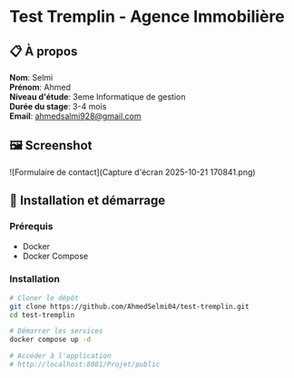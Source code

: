 # Test Tremplin - Agence Immobilière

## 📋 À propos
**Nom**: Selmi  
**Prénom**: Ahmed  
**Niveau d'étude**: 3eme Informatique de gestion  
**Durée du stage**: 3-4 mois  
**Email**: ahmedsalmi928@gmail.com

## 🖼️ Screenshot
![Formulaire de contact](Capture d'écran 2025-10-21 170841.png)

## 🚀 Installation et démarrage

### Prérequis
- Docker
- Docker Compose

### Installation
```bash
# Cloner le dépôt
git clone https://github.com/AhmedSelmi04/test-tremplin.git
cd test-tremplin

# Démarrer les services
docker compose up -d

# Accéder à l'application
# http://localhost:8081/Projet/public
